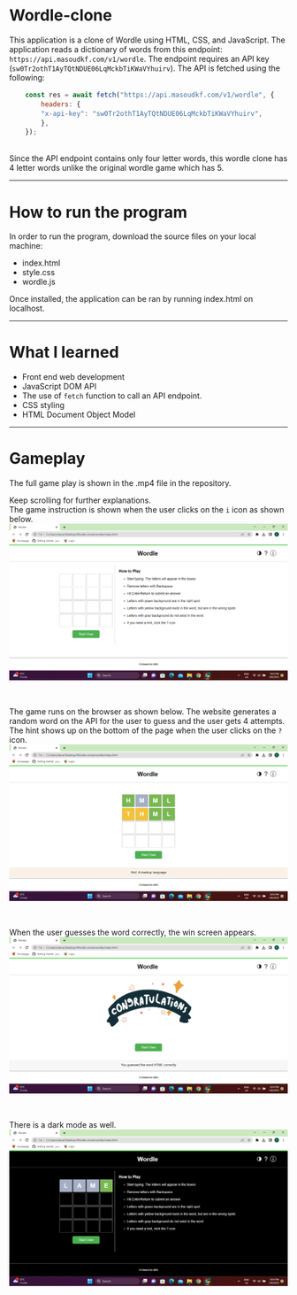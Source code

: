 # Wordle-clone
This application is a clone of Wordle using HTML, CSS, and JavaScript.
The application reads a dictionary of words from this endpoint: `https://api.masoudkf.com/v1/wordle`. The endpoint requires an API key
(`sw0Tr2othT1AyTQtNDUE06LqMckbTiKWaVYhuirv`). The API is fetched using the following:

```js
    const res = await fetch("https://api.masoudkf.com/v1/wordle", {
        headers: {
        "x-api-key": "sw0Tr2othT1AyTQtNDUE06LqMckbTiKWaVYhuirv",
        },
    });
  ```
  
<br>
Since the API endpoint contains only four letter words, this wordle clone has 4 letter words unlike the original wordle game which has 5.

---

# How to run the program
In order to run the program, download the source files on your local machine:
- index.html
- style.css
- wordle.js

Once installed, the application can be ran by running index.html on localhost.

---

# What I learned
* Front end web development
* JavaScript DOM API
* The use of `fetch` function to call an API endpoint.
* CSS styling
* HTML Document Object Model

---
# Gameplay

The full game play is shown in the .mp4 file in the repository.

Keep scrolling for further explanations. 
<br>
The game instruction is shown when the user clicks on the `i` icon as shown below.
![How to play](how_to_play.png)

<br>

The game runs on the browser as shown below. The website generates a random word on the API for the user to guess and the user gets 4 attempts.
The hint shows up on the bottom of the page when the user clicks on the `?` icon.
![gameplay](gameplay.png)

<br>

When the user guesses the word correctly, the win screen appears.
![win screen](win_screen.png)

<br>

There is a dark mode as well.
![dark mode](dark_mode.png)
